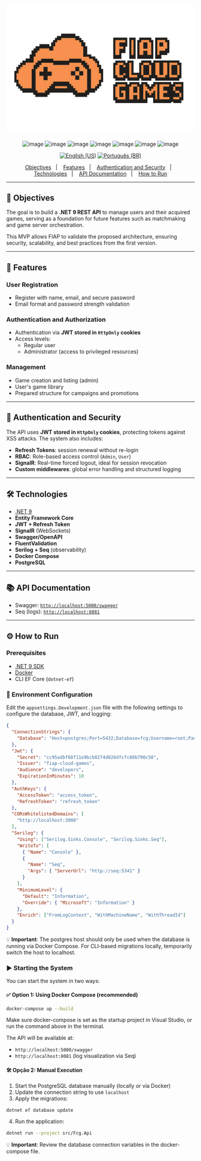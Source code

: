 <h1 align="center">
  <img src="images/logo.png" alt="FCG" />
</h1>

<div align="center">

![image](https://img.shields.io/badge/.NET-512BD4?style=for-the-badge&logo=dotnet&logoColor=white)
![image](https://img.shields.io/badge/C%23-239120?style=for-the-badge&logo=csharp&logoColor=white)
![image](https://img.shields.io/badge/PostgreSQL-316192?style=for-the-badge&logo=postgresql&logoColor=white)
![image](https://img.shields.io/badge/Docker%20Compose-2496ED?style=for-the-badge&logo=docker&logoColor=white)
![image](https://img.shields.io/badge/Swagger-85EA2D?style=for-the-badge&logo=Swagger&logoColor=white)
![image](https://img.shields.io/badge/JWT-000000?style=for-the-badge&logo=JSON%20web%20tokens&logoColor=white)
![image](https://img.shields.io/badge/Visual_Studio-5C2D91?style=for-the-badge&logo=visual%20studio&logoColor=white)

</div>

<div align="center">

[![English (US)](https://raw.githubusercontent.com/gosquared/flags/master/flags/flags/shiny/32/United-States.png)](./README.en.md)
[![Português (BR)](https://raw.githubusercontent.com/gosquared/flags/master/flags/flags/shiny/32/Brazil.png)](./README.md)

</div>

<div align="center">

[Objectives](#-objectives)&nbsp;&nbsp;&nbsp;|&nbsp;&nbsp;&nbsp;
[Features](#-features)&nbsp;&nbsp;&nbsp;|&nbsp;&nbsp;&nbsp;
[Authentication and Security](#-authentication-and-security)&nbsp;&nbsp;&nbsp;|&nbsp;&nbsp;&nbsp;
[Technologies](#-technologies)&nbsp;&nbsp;&nbsp;|&nbsp;&nbsp;&nbsp;
[API Documentation](#-api-documentation)&nbsp;&nbsp;&nbsp;|&nbsp;&nbsp;&nbsp;
[How to Run](#️-how-to-run)

</div>

---

## 🎯 Objectives

The goal is to build a **.NET 9 REST API** to manage users and their acquired games, serving as a foundation for future features such as matchmaking and game server orchestration.

This MVP allows FIAP to validate the proposed architecture, ensuring security, scalability, and best practices from the first version.

---

## 🚀 Features

### User Registration
- Register with name, email, and secure password
- Email format and password strength validation

### Authentication and Authorization
- Authentication via **JWT stored in `HttpOnly` cookies**
- Access levels:
  - Regular user
  - Administrator (access to privileged resources)

### Management
- Game creation and listing (admin)
- User's game library
- Prepared structure for campaigns and promotions

---

## 🔐 Authentication and Security

The API uses **JWT stored in `HttpOnly` cookies**, protecting tokens against XSS attacks. The system also includes:

- **Refresh Tokens**: session renewal without re-login
- **RBAC**: Role-based access control (`Admin`, `User`)
- **SignalR**: Real-time forced logout, ideal for session revocation
- **Custom middlewares**: global error handling and structured logging

---

## 🛠 Technologies

- [.NET 9](https://dotnet.microsoft.com/)
- **Entity Framework Core**
- **JWT + Refresh Token**
- **SignalR** (WebSockets)
- **Swagger/OpenAPI**
- **FluentValidation**
- **Serilog + Seq** (observability)
- **Docker Compose**
- **PostgreSQL**

---

## 📚 API Documentation

- Swagger: [`http://localhost:5000/swagger`](http://localhost:5000/swagger)  
- Seq (logs): [`http://localhost:8081`](http://localhost:8081)

---

## ⚙️ How to Run

### Prerequisites

- [.NET 9 SDK](https://dotnet.microsoft.com/en-us/download)
- [Docker](https://www.docker.com/products/docker-desktop)
- CLI EF Core (`dotnet-ef`)

### 🔧 Environment Configuration

Edit the `appsettings.Development.json` file with the following settings to configure the database, JWT, and logging:

```json
{
  "ConnectionStrings": {
    "Database": "Host=postgres;Port=5432;Database=fcg;Username=root;Password=root;Include Error Detail=true"
  },
  "Jwt": {
    "Secret": "cc95adbf68f11e9bcb0274d826dfcfc88b790c50",
    "Issuer": "fiap-cloud-games",
    "Audience": "developers",
    "ExpirationInMinutes": 10
  },
  "AuthKeys": {
    "AccessToken": "access_token",
    "RefreshToken": "refresh_token"
  },
  "CORsWhitelistedDomains": [
    "http://localhost:3000"
  ],
  "Serilog": {
    "Using": ["Serilog.Sinks.Console", "Serilog.Sinks.Seq"],
    "WriteTo": [
      { "Name": "Console" },
      {
        "Name": "Seq",
        "Args": { "ServerUrl": "http://seq:5341" }
      }
    ],
    "MinimumLevel": {
      "Default": "Information",
      "Override": { "Microsoft": "Information" }
    },
    "Enrich": ["FromLogContext", "WithMachineName", "WithThreadId"]
  }
}
```

💡 **Important**: The postgres host should only be used when the database is running via Docker Compose. For CLI-based migrations locally, temporarily switch the host to localhost.

### ▶️ Starting the System

You can start the system in two ways:

#### ✅ Option 1: Using Docker Compose (recommended)

```bash
docker-compose up --build
```
Make sure docker-compose is set as the startup project in Visual Studio, or run the command above in the terminal.

The API will be available at:

- `http://localhost:5000/swagger`
- `http://localhost:8081` (log visualization via Seq)

#### 🛠️ Opção 2: Manual Execution

1. Start the PostgreSQL database manually (locally or via Docker)
2. Update the connection string to use `localhost`
3. Apply the migrations:
```bash
dotnet ef database update
```
4. Run the application:
```bash
dotnet run --project src/Fcg.Api
```
💡 **Important**: Review the database connection variables in the docker-compose file.


